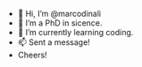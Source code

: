 - 👋 Hi, I’m @marcodinali
- 👀 I’m a PhD in sicence.
- 🌱 I’m currently learning coding.
- 📫 Sent a message!
- Cheers!

<!---
marcodinali/marcodinali is a ✨ special ✨ repository because its `README.md` (this file) appears on your GitHub profile.
You can click the Preview link to take a look at your changes.
--->
